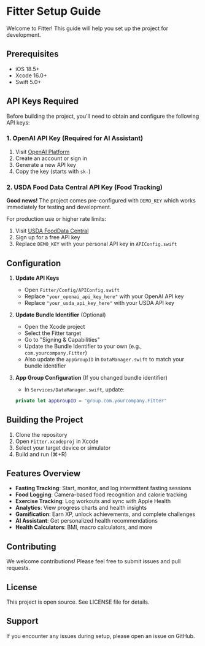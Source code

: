 # Fitter Setup Guide

Welcome to Fitter! This guide will help you set up the project for development.

## Prerequisites

- iOS 18.5+
- Xcode 16.0+
- Swift 5.0+

## API Keys Required

Before building the project, you'll need to obtain and configure the following API keys:

### 1. OpenAI API Key (Required for AI Assistant)

1. Visit [OpenAI Platform](https://platform.openai.com/api-keys)
2. Create an account or sign in
3. Generate a new API key
4. Copy the key (starts with `sk-`)

### 2. USDA Food Data Central API Key (Food Tracking)

**Good news!** The project comes pre-configured with `DEMO_KEY` which works immediately for testing and development.

For production use or higher rate limits:
1. Visit [USDA FoodData Central](https://fdc.nal.usda.gov/api-key-signup.html)
2. Sign up for a free API key
3. Replace `DEMO_KEY` with your personal API key in `APIConfig.swift`

## Configuration

1. **Update API Keys**
   - Open `Fitter/Config/APIConfig.swift`
   - Replace `"your_openai_api_key_here"` with your OpenAI API key
   - Replace `"your_usda_api_key_here"` with your USDA API key

2. **Update Bundle Identifier** (Optional)
   - Open the Xcode project
   - Select the Fitter target
   - Go to "Signing & Capabilities"
   - Update the Bundle Identifier to your own (e.g., `com.yourcompany.Fitter`)
   - Also update the `appGroupID` in `DataManager.swift` to match your bundle identifier

3. **App Group Configuration** (If you changed bundle identifier)
   - In `Services/DataManager.swift`, update:
   ```swift
   private let appGroupID = "group.com.yourcompany.Fitter"
   ```

## Building the Project

1. Clone the repository
2. Open `Fitter.xcodeproj` in Xcode
3. Select your target device or simulator
4. Build and run (⌘+R)

## Features Overview

- **Fasting Tracking**: Start, monitor, and log intermittent fasting sessions
- **Food Logging**: Camera-based food recognition and calorie tracking
- **Exercise Tracking**: Log workouts and sync with Apple Health
- **Analytics**: View progress charts and health insights
- **Gamification**: Earn XP, unlock achievements, and complete challenges
- **AI Assistant**: Get personalized health recommendations
- **Health Calculators**: BMI, macro calculators, and more

## Contributing

We welcome contributions! Please feel free to submit issues and pull requests.

## License

This project is open source. See LICENSE file for details.

## Support

If you encounter any issues during setup, please open an issue on GitHub.
